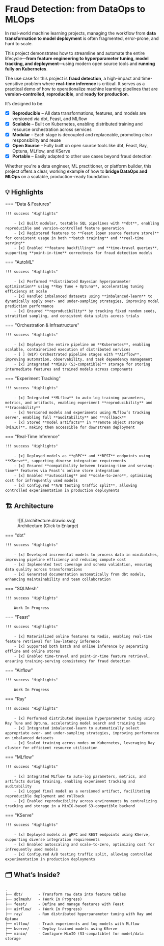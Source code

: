 # Fraud Detection: from DataOps to MLOps

In real-world machine learning projects, managing the workflow from **data transformation to model deployment** is often fragmented, error-prone, and hard to scale.

This project demonstrates how to streamline and automate the entire lifecycle—**from feature engineering to hyperparameter tuning, model tracking, and deployment**—using modern open source tools and **running fully on Kubernetes**.

The use case for this project is **fraud detection**, a high-impact and time-sensitive problem where **real-time inference** is critical. It serves as a practical demo of how to operationalize machine learning pipelines that are **version-controlled**, **reproducible**, and **ready for production**.

It’s designed to be:

- [x] **Reproducible** – All data transformations, features, and models are versioned via dbt, Feast, and MLflow
- [x] **Scalable** – Built on Kubernetes, enabling distributed training and resource orchestration across services
- [x] **Modular** – Each stage is decoupled and replaceable, promoting clear responsibility and reuse
- [x] **Open Source** – Fully built on open source tools like dbt, Feast, Ray, Optuna, MLflow, and KServe
- [x] **Portable** – Easily adapted to other use cases beyond fraud detection

Whether you're a data engineer, ML practitioner, or platform builder, this project offers a clear, working example of how to **bridge DataOps and MLOps** on a scalable, production-ready foundation.

## 💡 Highlights

=== "Data & Features"

    !!! success "Highlights"

        - [x] Built modular, testable SQL pipelines with **dbt**, enabling reproducible and version-controlled feature generation
        - [x] Registered features to **Feast (open source feature store)** for consistent usage in both **batch training** and **real-time serving**
        - [x] Enabled **feature backfilling** and **time-travel queries**, supporting **point-in-time** correctness for fraud detection models

=== "AutoML"

    !!! success "Highlights"

        - [x] Performed **distributed Bayesian hyperparameter optimization** using **Ray Tune + Optuna**, accelerating tuning efficiency at scale
        - [x] Handled imbalanced datasets using **imbalanced-learn** to dynamically apply over- and under-sampling strategies, improving model prediction performance
        - [x] Ensured **reproducibility** by tracking fixed random seeds, stratified sampling, and consistent data splits across trials

=== "Orchestration & Infrastructure"

    !!! success "Highlights"

        - [x] Deployed the entire pipeline on **Kubernetes**, enabling scalable, containerized execution of distributed services
        - [ ] (WIP) Orchestrated pipeline stages with **Airflow**, improving automation, observability, and task dependency management
        - [x] Integrated **MinIO (S3-compatible)** storage for storing intermediate features and trained models across components

=== "Experiment Tracking"

    !!! success "Highlights"

        - [x] Integrated **MLflow** to auto-log training parameters, metrics, and artifacts, enabling experiment **reproducibility** and **traceability**
        - [x] Versioned models and experiments using MLflow’s tracking server, enabling full **auditability** and **rollback**
        - [x] Stored **model artifacts** in **remote object storage (MinIO)**, making them accessible for downstream deployment

=== "Real-Time Inference"

    !!! success "Highlights"

        - [x] Deployed models as **gRPC** and **REST** endpoints using **KServe**, supporting diverse integration requirements
        - [x] Ensured **compatibility between training-time and serving-time** features via Feast’s online store integration
        - [x] Enabled **autoscaling** and **scale-to-zero**, optimizing cost for infrequently used models
        - [x] Configured **A/B testing traffic split**, allowing controlled experimentation in production deployments



##  🏗️ Architecture

<figure markdown="span">
    ![](./architecture.drawio.svg)
  <figcaption>Architecture (Click to Enlarge)</figcaption>
</figure>

=== "dbt"

    !!! success "Highlights"

        - [x] Developed incremental models to process data in minibatches, improving pipeline efficiency and reducing compute cost
        - [x] Implemented test coverage and schema validation, ensuring data quality across transformations
        - [x] Generated documentation automatically from dbt models, enhancing maintainability and team collaboration

=== "SQLMesh"

    !!! success "Highlights"

        Work In Progress

=== "Feast"

    !!! success "Highlights"

        - [x] Materialized online features to Redis, enabling real-time feature retrieval for low-latency inference
        - [x] Supported both batch and online inference by separating offline and online stores
        - [x] Enabled time-travel and point-in-time feature retrieval, ensuring training-serving consistency for fraud detection

=== "Airflow"

    !!! success "Highlights"

        Work In Progress

=== "Ray"

    !!! success "Highlights"

        - [x] Performed distributed Bayesian hyperparameter tuning using Ray Tune and Optuna, accelerating model search and training time
        - [x] Integrated imbalanced-learn to automatically select appropriate over- and under-sampling strategies, improving performance on imbalanced datasets
        - [x] Scaled training across nodes on Kubernetes, leveraging Ray cluster for efficient resource utilization

=== "MLflow"

    !!! success "Highlights"

        - [x] Integrated MLflow to auto-log parameters, metrics, and artifacts during training, enabling experiment tracking and auditability
        - [x] Logged final model as a versioned artifact, facilitating reproducible deployment and rollback
        - [x] Enabled reproducibility across environments by centralizing tracking and storage in a MinIO-based S3-compatible backend

=== "KServe"

    !!! success "Highlights"

        - [x] Deployed models as gRPC and REST endpoints using KServe, supporting diverse integration requirements
        - [x] Enabled autoscaling and scale-to-zero, optimizing cost for infrequently used models
        - [x] Configured A/B testing traffic split, allowing controlled experimentation in production deployments

## 🗂️ What’s Inside?

```
.
├── dbt/       - Transform raw data into feature tables
├── sqlmesh/   - (Work In Progress)
├── feast/     - Define and manage features with Feast
├── airflow/   - (Work In Progress)
├── ray/       - Run distributed hyperparameter tuning with Ray and Optuna
├── mlflow/    - Track experiments and log models with MLflow
├── kserve/    - Deploy trained models using KServe
├── minio/     - Configure MinIO (S3-compatible) for model/data storage
```

